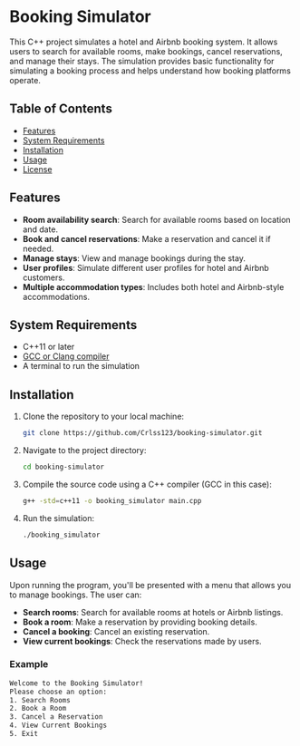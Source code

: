 # Booking Simulator

This C++ project simulates a hotel and Airbnb booking system. It allows users to search for available rooms, make bookings, cancel reservations, and manage their stays. The simulation provides basic functionality for simulating a booking process and helps understand how booking platforms operate.

## Table of Contents

- [Features](#features)
- [System Requirements](#system-requirements)
- [Installation](#installation)
- [Usage](#usage)
- [License](#license)

## Features

- **Room availability search**: Search for available rooms based on location and date.
- **Book and cancel reservations**: Make a reservation and cancel it if needed.
- **Manage stays**: View and manage bookings during the stay.
- **User profiles**: Simulate different user profiles for hotel and Airbnb customers.
- **Multiple accommodation types**: Includes both hotel and Airbnb-style accommodations.

## System Requirements

- C++11 or later
- [GCC or Clang compiler](https://code.visualstudio.com/docs/languages/cpp#_install-a-compiler)
- A terminal to run the simulation

## Installation

1. Clone the repository to your local machine:

    ```bash
    git clone https://github.com/Crlss123/booking-simulator.git
    ```

2. Navigate to the project directory:

    ```bash
    cd booking-simulator
    ```

3. Compile the source code using a C++ compiler (GCC in this case):

    ```bash
    g++ -std=c++11 -o booking_simulator main.cpp
    ```

4. Run the simulation:

    ```bash
    ./booking_simulator
    ```

## Usage

Upon running the program, you'll be presented with a menu that allows you to manage bookings. The user can:

- **Search rooms**: Search for available rooms at hotels or Airbnb listings.
- **Book a room**: Make a reservation by providing booking details.
- **Cancel a booking**: Cancel an existing reservation.
- **View current bookings**: Check the reservations made by users.

### Example

```bash
Welcome to the Booking Simulator!
Please choose an option:
1. Search Rooms
2. Book a Room
3. Cancel a Reservation
4. View Current Bookings
5. Exit
